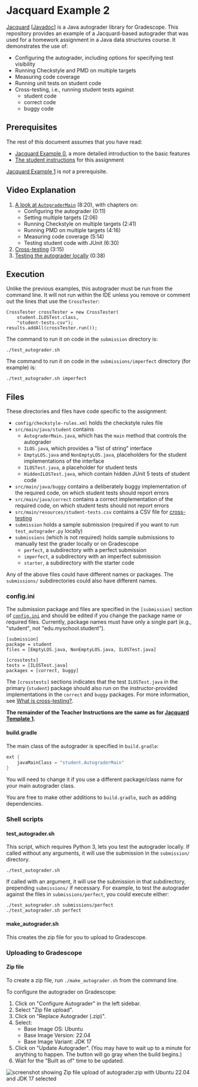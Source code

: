 # Jacquard Example 2

[Jacquard](https://github.com/espertus/jacquard) [[Javadoc](https://jacquard.ellenspertus.com)]
is a Java autograder library for Gradescope. This repository provides an example
of a Jacquard-based autograder that was used
for a homework assignment in a Java data structures course.
It demonstrates the use of:

* Configuring the autograder, including options for specifying test visibility
* Running Checkstyle and PMD on multiple targets
* Measuring code coverage
* Running unit tests on student code
* Cross-testing, i.e., running student tests against
    * student code
    * correct code
    * buggy code

## Prerequisites

The rest of this document assumes that you have read:

* [Jacquard Example 0](https://github.com/jacquard-autograder/jacquard-example0),
  a more detailed introduction to the basic features
* [The student instructions](StudentInstructions.md) for this assignment

[Jacquard Example 1](https://github.com/jacquard-autograder/jacquard-example1) is
_not_ a prerequisite.

## Video Explanation

1. [A look at `AutograderMain`](https://northeastern.hosted.panopto.com/Panopto/Pages/Viewer.aspx?id=6b00de8f-4abe-49a6-a348-b12e0012f37b) (8:20), with chapters on:
   * Configuring the autograder (0:11)
   * Setting multiple targets (2:06)
   * Running Checkstyle on multiple targets (2:41)
   * Running PMD on multiple targets (4:16)
   * Measuring code coverage (5:14)
   * Testing student code with JUnit (6:30)
2. [Cross-testing](https://northeastern.hosted.panopto.com/Panopto/Pages/Viewer.aspx?id=165ca9fa-98eb-4f0f-8841-b069013430c5) (3:15)
3. [Testing the autograder locally](https://northeastern.hosted.panopto.com/Panopto/Pages/Viewer.aspx?id=2f5efb35-fdc7-4bfa-a531-b09f015d8f06) (0:38)

## Execution

Unlike the previous examples, this autograder must be run from the command line.
It will not run within the IDE unless you remove 
or comment out the lines that use the `CrossTester`:
```
CrossTester crossTester = new CrossTester(
    student.ILOSTest.class,
    "student-tests.csv");
results.addAll(crossTester.run());
```
The command to run it on code in the `submission` directory is:
```
./test_autograder.sh
```

The command to run it on code in the `submissions/imperfect` directory (for example) is:
```
./test_autograder.sh imperfect
```


## Files

These directories and files have code specific to the assignment:

* `config/checkstyle-rules.xml` holds the checkstyle rules file
* `src/main/java/student` contains
    * `AutograderMain.java`, which has the `main` method that controls the autograder
    * `ILOS.java`, which provides a "list of string" interface
    * `EmptyLOS.java` and `NonEmptyLOS.java`, placeholders for the student
      implementations of the interface
    * `ILOSTest.java`, a placeholder for student tests
    * `HiddenILOSTest.java`, which contain hidden JUnit 5 tests of student code
* `src/main/java/buggy` contains a deliberately buggy implementation of the
  required code, on which student tests should report errors
* `src/main/java/correct` contains a correct implementation of the required
  code, on which student tests should not report errors
* `src/main/resources/student-tests.csv` contains a CSV file for [cross-testing](https://github.com/espertus/jacquard-examples/blob/main/README.md#what-is-cross-testing)
* `submission` holds a sample submission (required if you want to run
  `test_autograder.py` locally)
* `submissions` (which is not required) holds sample submissions to manually
  test the grader locally or on Gradescope
    * `perfect`, a subdirectory with a perfect submission
    * `imperfect`, a subdirectory with an imperfect submission
    * `starter`, a subdirectory with the starter code

Any of the above files could have different names or packages. The `submissions/` subdirectories
could also have different names.

### config.ini

The submission package and files are specified in the `[submission]` section of
[`config.ini`](config.ini) and should be edited if you change the package name or required
files. Currently, package names must have only a single part (e.g., "student",
not "edu.myschool.student").

```
[submission]
package = student
files = [EmptyLOS.java, NonEmptyLOS.java, ILOSTest.java]

[crosstests]
tests = [ILOSTest.java]
packages = [correct, buggy]
```

The `[crosstests]` sections indicates that the test `ILOSTest.java` in the
primary (`student`) package should also run on the instructor-provided
implementations in the `correct` and `buggy` packages. For more information, see
[What is cross-testing?](https://github.com/espertus/jacquard-examples/blob/main/README.md#what-is-cross-testing).

**The remainder of the Teacher Instructions are the same as
for [Jacquard Template 1](https://github.com/espertus/jacquard-template1).**

#### build.gradle

The main class of the autograder is specified in `build.gradle`:

```groovy
ext {
    javaMainClass = "student.AutograderMain"
}
```

You will need to change it if you use a different package/class name for
your main autograder class.

You are free to make other additions to `build.gradle`, such as adding
dependencies.

### Shell scripts

#### test_autograder.sh
This script, which requires Python 3, lets you test the autograder locally. If called without any
arguments, it will use the submission in the `submission/` directory.
```shell
./test_autograder.sh
```

If called with an argument, it will use the submission in that subdirectory,
prepending `submissions/` if necessary. For example, to test the autograder
against the files in `submissions/perfect`, you could execute either:
```shell
./test_autograder.sh submissions/perfect
./test_autograder.sh perfect
```

#### make_autograder.sh

This creates the zip file for you to upload to Gradescope.

### Uploading to Gradescope

#### Zip file

To create a zip file, run `./make_autograder.sh` from the command line.

To configure the autograder on Gradescope:

1. Click on "Configure Autograder" in the left sidebar.
2. Select "Zip file upload".
3. Click on "Replace Autograder (.zip)".
4. Select:
    * Base Image OS: Ubuntu
    * Base Image Version: 22.04
    * Base Image Variant: JDK 17
5. Click on "Update Autograder". (You may have to wait up to a minute for
   anything to happen. The button will go gray when the build begins.)
6. Wait for the "Built as of" time to be updated.

![screenshot showing Zip file upload of autograder.zip with Ubuntu 22.04 and
JDK 17 selected](../images/configure-autograder.png)


